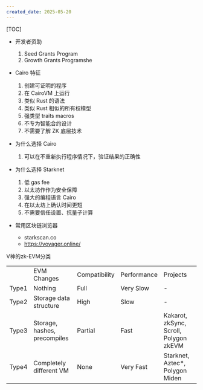 ```yaml
---
created_date: 2025-05-20
---
```


[TOC]

- 开发者资助
  1. Seed Grants Program
  2. Growth Grants Programshe

- Cairo 特征
  1. 创建可证明的程序
  2. 在 CairoVM 上运行
  3. 类似 Rust 的语法
  4. 类似 Rust 相似的所有权模型
  5. 强类型 traits macros
  6. 不专为智能合约设计
  7. 不需要了解 ZK 底层技术
- 为什么选择 Cairo
  1. 可以在不重新执行程序情况下，验证结果的正确性
- 为什么选择 Starknet
  1. 低 gas fee
  2. 以太坊作作为安全保障
  3. 强大的编程语言 Cairo
  4. 在以太坊上确认时间更短
  5. 不需要信任设置、抗量子计算

- 常用区块链浏览器
  - starkscan.co
  - https://voyager.online/


V神的zk-EVM分类

|       |                              |               |             |                                        |
| ----- | :--------------------------- | ------------- | ----------- | -------------------------------------- |
|       | EVM Changes                  | Compatibility | Performance | Projects                               |
| Type1 | Nothing                      | Full          | Very Slow   | -                                      |
| Type2 | Storage data structure       | High          | Slow        | -                                      |
| Type3 | Storage, hashes, precompiles | Partial       | Fast        | Kakarot, zkSync, Scroll, Polygon zkEVM |
| Type4 | Completely different VM      | None          | Very Fast   | Starknet, Aztec*, Polygon Miden        |